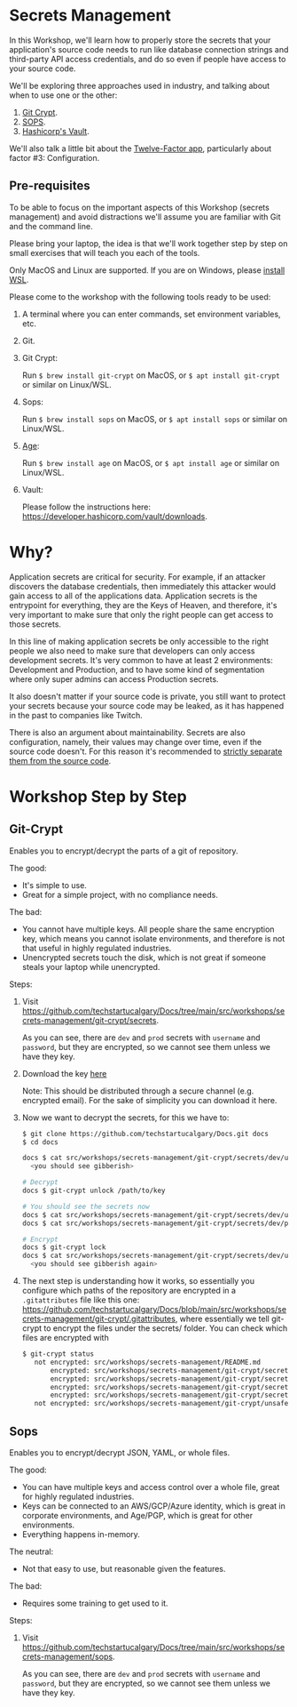 # Secrets Management

In this Workshop, we'll learn how to properly store the secrets
that your application's source code needs to run
like database connection strings and third-party API access credentials,
and do so even if people have access to your source code.

We'll be exploring three approaches used in industry,
and talking about when to use one or the other:

1. [Git Crypt](https://github.com/AGWA/git-crypt).
2. [SOPS](https://github.com/mozilla/sops).
3. [Hashicorp's Vault](https://www.hashicorp.com/products/vault).

We'll also talk a little bit about the [Twelve-Factor app](https://12factor.net/),
particularly about factor #3: Configuration.

## Pre-requisites

To be able to focus on the important aspects of this Workshop (secrets management)
and avoid distractions we'll assume you are familiar with Git
and the command line.

Please bring your laptop,
the idea is that we'll work together step by step on small exercises
that will teach you each of the tools.

Only MacOS and Linux are supported.
If you are on Windows,
please [install WSL](https://learn.microsoft.com/en-us/windows/wsl/install).

Please come to the workshop with the following tools ready to be used:

1. A terminal where you can enter commands, set environment variables, etc.
1. Git.
1. Git Crypt:

   Run `$ brew install git-crypt` on MacOS,
   or `$ apt install git-crypt` or similar on Linux/WSL.

1. Sops:

   Run `$ brew install sops` on MacOS,
   or `$ apt install sops` or similar on Linux/WSL.

1. [Age](https://github.com/FiloSottile/age):

   Run `$ brew install age` on MacOS,
   or `$ apt install age` or similar on Linux/WSL.

1. Vault:

   Please follow the instructions here:
   <https://developer.hashicorp.com/vault/downloads>.

# Why?

Application secrets are critical for security.
For example, if an attacker discovers the database credentials,
then immediately this attacker would gain access to all of the applications data.
Application secrets is the entrypoint for everything, they are the Keys of Heaven,
and therefore, it's very important to make sure
that only the right people can get access to those secrets.

In this line of making application secrets be only accessible to the right people
we also need to make sure that developers can only access development secrets.
It's very common to have at least 2 environments: Development and Production,
and to have some kind of segmentation where only super admins can access Production secrets.

It also doesn't matter if your source code is private,
you still want to protect your secrets because your source code may be leaked,
as it has happened in the past to companies like Twitch.

There is also an argument about maintainability.
Secrets are also configuration, namely, their values may change over time,
even if the source code doesn't. For this reason it's recommended to
[strictly separate them from the source code](https://12factor.net/config).

# Workshop Step by Step

## Git-Crypt

Enables you to encrypt/decrypt the parts of a git of repository.

The good:

- It's simple to use.
- Great for a simple project, with no compliance needs.

The bad:

- You cannot have multiple keys. All people share the same encryption key,
  which means you cannot isolate environments,
  and therefore is not that useful in highly regulated industries.
- Unencrypted secrets touch the disk,
  which is not great if someone steals your laptop while unencrypted.

Steps:

1. Visit <https://github.com/techstartucalgary/Docs/tree/main/src/workshops/secrets-management/git-crypt/secrets>.

   As you can see, there are `dev` and `prod` secrets with `username` and `password`, but they are encrypted, so we cannot see them unless we have they key.

1. Download the key [here](https://github.com/techstartucalgary/Docs/raw/main/src/workshops/secrets-management/git-crypt/unsafe/key)

   Note: This should be distributed through a secure channel (e.g. encrypted email).
   For the sake of simplicity you can download it here.

1. Now we want to decrypt the secrets, for this we have to:

   ```sh
   $ git clone https://github.com/techstartucalgary/Docs.git docs
   $ cd docs

   docs $ cat src/workshops/secrets-management/git-crypt/secrets/dev/username
     <you should see gibberish>

   # Decrypt
   docs $ git-crypt unlock /path/to/key

   # You should see the secrets now
   docs $ cat src/workshops/secrets-management/git-crypt/secrets/dev/username
   docs $ cat src/workshops/secrets-management/git-crypt/secrets/dev/password

   # Encrypt
   docs $ git-crypt lock
   docs $ cat src/workshops/secrets-management/git-crypt/secrets/dev/username
     <you should see gibberish again>
   ```

1. The next step is understanding how it works, so essentially you configure which paths of the repository are encrypted in a `.gitattributes` file like this one:
   <https://github.com/techstartucalgary/Docs/blob/main/src/workshops/secrets-management/git-crypt/.gitattributes>,
   where essentially we tell git-crypt to encrypt the files under the secrets/ folder. You can check which files are encrypted with

   ```sh
   $ git-crypt status
      not encrypted: src/workshops/secrets-management/README.md
          encrypted: src/workshops/secrets-management/git-crypt/secrets/dev/password
          encrypted: src/workshops/secrets-management/git-crypt/secrets/dev/username
          encrypted: src/workshops/secrets-management/git-crypt/secrets/prod/password
          encrypted: src/workshops/secrets-management/git-crypt/secrets/prod/username
      not encrypted: src/workshops/secrets-management/git-crypt/unsafe/key
   ```

## Sops

Enables you to encrypt/decrypt JSON, YAML, or whole files.

The good:

- You can have multiple keys and access control over a whole file,
  great for highly regulated industries.
- Keys can be connected to an AWS/GCP/Azure identity,
  which is great in corporate environments,
  and Age/PGP, which is great for other environments.
- Everything happens in-memory.

The neutral:

- Not that easy to use, but reasonable given the features.

The bad:

- Requires some training to get used to it.

Steps:

1. Visit <https://github.com/techstartucalgary/Docs/tree/main/src/workshops/secrets-management/sops>.

   As you can see, there are `dev` and `prod` secrets with `username` and `password`, but they are encrypted, so we cannot see them unless we have they key.

<!--
https://vault.kamadorueda.com/ui

vault operator init -address https://vault.kamadorueda.com

export VAULT_ADDR=https://vault.kamadorueda.com
vault login
vault kv get -address https://vault.kamadorueda.com -field=password secret/kevin
-->
